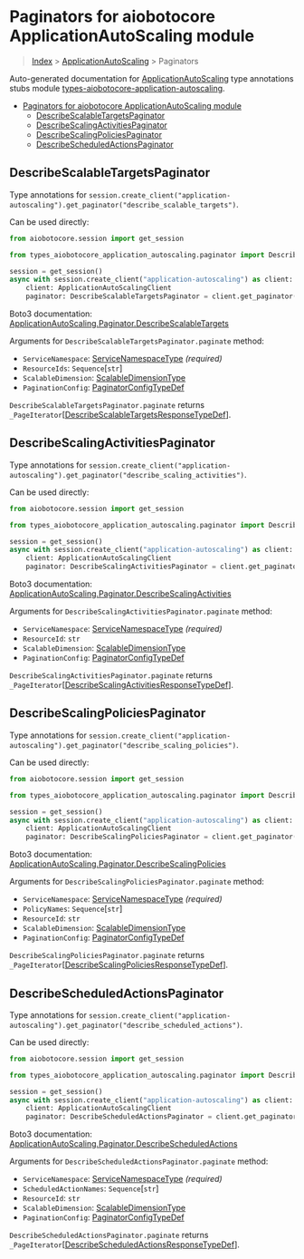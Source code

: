 <a id="paginators-for-aiobotocore-applicationautoscaling-module"></a>

# Paginators for aiobotocore ApplicationAutoScaling module

> [Index](..) > [ApplicationAutoScaling](.) > Paginators

Auto-generated documentation for
[ApplicationAutoScaling](https://boto3.amazonaws.com/v1/documentation/api/latest/reference/services/application-autoscaling.html#ApplicationAutoScaling)
type annotations stubs module
[types-aiobotocore-application-autoscaling](https://pypi.org/project/types-aiobotocore-application-autoscaling/).

- [Paginators for aiobotocore ApplicationAutoScaling module](#paginators-for-aiobotocore-applicationautoscaling-module)
  - [DescribeScalableTargetsPaginator](#describescalabletargetspaginator)
  - [DescribeScalingActivitiesPaginator](#describescalingactivitiespaginator)
  - [DescribeScalingPoliciesPaginator](#describescalingpoliciespaginator)
  - [DescribeScheduledActionsPaginator](#describescheduledactionspaginator)

<a id="describescalabletargetspaginator"></a>

## DescribeScalableTargetsPaginator

Type annotations for
`session.create_client("application-autoscaling").get_paginator("describe_scalable_targets")`.

Can be used directly:

```python
from aiobotocore.session import get_session

from types_aiobotocore_application_autoscaling.paginator import DescribeScalableTargetsPaginator

session = get_session()
async with session.create_client("application-autoscaling") as client:
    client: ApplicationAutoScalingClient
    paginator: DescribeScalableTargetsPaginator = client.get_paginator("describe_scalable_targets")
```

Boto3 documentation:
[ApplicationAutoScaling.Paginator.DescribeScalableTargets](https://boto3.amazonaws.com/v1/documentation/api/latest/reference/services/application-autoscaling.html#ApplicationAutoScaling.Paginator.DescribeScalableTargets)

Arguments for `DescribeScalableTargetsPaginator.paginate` method:

- `ServiceNamespace`:
  [ServiceNamespaceType](./literals.md#servicenamespacetype) *(required)*
- `ResourceIds`: `Sequence`\[`str`\]
- `ScalableDimension`:
  [ScalableDimensionType](./literals.md#scalabledimensiontype)
- `PaginationConfig`:
  [PaginatorConfigTypeDef](./type_defs.md#paginatorconfigtypedef)

`DescribeScalableTargetsPaginator.paginate` returns
`_PageIterator`\[[DescribeScalableTargetsResponseTypeDef](./type_defs.md#describescalabletargetsresponsetypedef)\].

<a id="describescalingactivitiespaginator"></a>

## DescribeScalingActivitiesPaginator

Type annotations for
`session.create_client("application-autoscaling").get_paginator("describe_scaling_activities")`.

Can be used directly:

```python
from aiobotocore.session import get_session

from types_aiobotocore_application_autoscaling.paginator import DescribeScalingActivitiesPaginator

session = get_session()
async with session.create_client("application-autoscaling") as client:
    client: ApplicationAutoScalingClient
    paginator: DescribeScalingActivitiesPaginator = client.get_paginator("describe_scaling_activities")
```

Boto3 documentation:
[ApplicationAutoScaling.Paginator.DescribeScalingActivities](https://boto3.amazonaws.com/v1/documentation/api/latest/reference/services/application-autoscaling.html#ApplicationAutoScaling.Paginator.DescribeScalingActivities)

Arguments for `DescribeScalingActivitiesPaginator.paginate` method:

- `ServiceNamespace`:
  [ServiceNamespaceType](./literals.md#servicenamespacetype) *(required)*
- `ResourceId`: `str`
- `ScalableDimension`:
  [ScalableDimensionType](./literals.md#scalabledimensiontype)
- `PaginationConfig`:
  [PaginatorConfigTypeDef](./type_defs.md#paginatorconfigtypedef)

`DescribeScalingActivitiesPaginator.paginate` returns
`_PageIterator`\[[DescribeScalingActivitiesResponseTypeDef](./type_defs.md#describescalingactivitiesresponsetypedef)\].

<a id="describescalingpoliciespaginator"></a>

## DescribeScalingPoliciesPaginator

Type annotations for
`session.create_client("application-autoscaling").get_paginator("describe_scaling_policies")`.

Can be used directly:

```python
from aiobotocore.session import get_session

from types_aiobotocore_application_autoscaling.paginator import DescribeScalingPoliciesPaginator

session = get_session()
async with session.create_client("application-autoscaling") as client:
    client: ApplicationAutoScalingClient
    paginator: DescribeScalingPoliciesPaginator = client.get_paginator("describe_scaling_policies")
```

Boto3 documentation:
[ApplicationAutoScaling.Paginator.DescribeScalingPolicies](https://boto3.amazonaws.com/v1/documentation/api/latest/reference/services/application-autoscaling.html#ApplicationAutoScaling.Paginator.DescribeScalingPolicies)

Arguments for `DescribeScalingPoliciesPaginator.paginate` method:

- `ServiceNamespace`:
  [ServiceNamespaceType](./literals.md#servicenamespacetype) *(required)*
- `PolicyNames`: `Sequence`\[`str`\]
- `ResourceId`: `str`
- `ScalableDimension`:
  [ScalableDimensionType](./literals.md#scalabledimensiontype)
- `PaginationConfig`:
  [PaginatorConfigTypeDef](./type_defs.md#paginatorconfigtypedef)

`DescribeScalingPoliciesPaginator.paginate` returns
`_PageIterator`\[[DescribeScalingPoliciesResponseTypeDef](./type_defs.md#describescalingpoliciesresponsetypedef)\].

<a id="describescheduledactionspaginator"></a>

## DescribeScheduledActionsPaginator

Type annotations for
`session.create_client("application-autoscaling").get_paginator("describe_scheduled_actions")`.

Can be used directly:

```python
from aiobotocore.session import get_session

from types_aiobotocore_application_autoscaling.paginator import DescribeScheduledActionsPaginator

session = get_session()
async with session.create_client("application-autoscaling") as client:
    client: ApplicationAutoScalingClient
    paginator: DescribeScheduledActionsPaginator = client.get_paginator("describe_scheduled_actions")
```

Boto3 documentation:
[ApplicationAutoScaling.Paginator.DescribeScheduledActions](https://boto3.amazonaws.com/v1/documentation/api/latest/reference/services/application-autoscaling.html#ApplicationAutoScaling.Paginator.DescribeScheduledActions)

Arguments for `DescribeScheduledActionsPaginator.paginate` method:

- `ServiceNamespace`:
  [ServiceNamespaceType](./literals.md#servicenamespacetype) *(required)*
- `ScheduledActionNames`: `Sequence`\[`str`\]
- `ResourceId`: `str`
- `ScalableDimension`:
  [ScalableDimensionType](./literals.md#scalabledimensiontype)
- `PaginationConfig`:
  [PaginatorConfigTypeDef](./type_defs.md#paginatorconfigtypedef)

`DescribeScheduledActionsPaginator.paginate` returns
`_PageIterator`\[[DescribeScheduledActionsResponseTypeDef](./type_defs.md#describescheduledactionsresponsetypedef)\].
